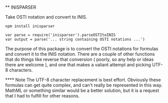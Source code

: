 ** INISPARSER

Take OSTI notation and convert to INIS.

    npm install inisparser
    
    var parse = require('inisparser').parseOSTItoINIS
    var output = parse('... string containing OSTI notations ...')
    
The purpose of this package is to convert the OSTI notations for formulas and
convert it to the INIS notation. There are a couple of other functions that do
things like reverse that conversion ( poorly, so any help or ideas there are welcome ),
and one that makes a valiant attempt and picking UTF-8 characters.

**** Note
The UTF-8 character replacement is best effort. Obviously these formulas can get
quite complex, and can't really be represented in this way. MathML or something
similar would be a better solution, but it is a request that I had to fulfill for
other reasons.

